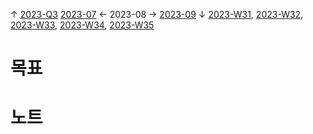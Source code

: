 
↑ [2023-Q3](2023-Q3.md)
[2023-07](2023-07.md) ← 2023-08 → [2023-09](2023-09.md)
↓ [2023-W31](2023-W31.md), [2023-W32](2023-W32.md), [2023-W33](2023-W33.md), [2023-W34](2023-W34.md), [2023-W35](2023-W35.md)

# 목표



# 노트




